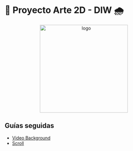 # 🤖 Proyecto Arte 2D - DIW 🌧
<p align="center">
<img width="280" alt="logo" src="https://user-images.githubusercontent.com/92323915/219405909-1aa356fe-703c-4b9c-9728-76683c8f7d7f.png">
</p>

## Guías seguidas

- [Video Background](https://blog.hubspot.com/website/video-background-css)
- [Scroll](https://isotropic.co/css-scroll-snap-tutorial/)